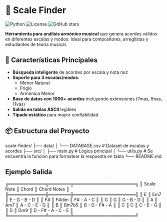 # 🎵 Scale Finder

![Python](https://img.shields.io/badge/python-3.8+-blue?logo=python)
![License](https://img.shields.io/badge/license-MIT-green)
![GitHub stars](https://img.shields.io/github/stars/tuusuario/scale-finder?style=social)

**Herramienta para análisis armónico musical** que genera acordes válidos en diferentes escalas y modos. Ideal para compositores, arreglistas y estudiantes de teoría musical.

## 🚀 Características Principales
- **Búsqueda inteligente** de acordes por escala y nota raíz
- **Soporte para 3 escalas/modos**:
  - Menor Natural
  - Frigio
  - Armónica Menor
- **Base de datos con 1000+ acordes** incluyendo extensiones (7mas, 9nas, 11vas)
- **Salida en tablas ASCII** legibles
- **Tipado estático** para mayor confiabilidad

## 📦 Estructura del Proyecto
scale-finder/
├── data/
│ └── DATABASE.csv # Dataset de escalas y acordes
├── src/
│ ├── main.py # Lógica principal
│ └── utils.py # Se encuentra la funcion para formatear la respuesta en tabla
└── README.md

## Ejemplo Salida
╔════════════╦═══════╦════════════════════╗
║ Scale Note ║ Chord ║ Chord Notes        ║
╠════════════╬═══════╬════════════════════╣
║ E          ║ Em7   ║ E - G - B - D      ║
║ F#         ║ F#dim ║ F# - A - C         ║
║ G          ║ G     ║ G - B - D          ║
║ A          ║ Am7   ║ A - C - E - G      ║
║ B          ║ Bm7b5 ║ B - D - F# - A     ║
║ C          ║ C     ║ C - E - G          ║
║ D          ║ Dm9   ║ D - F# - A - C - E ║
╚════════════╩═══════╩════════════════════╝